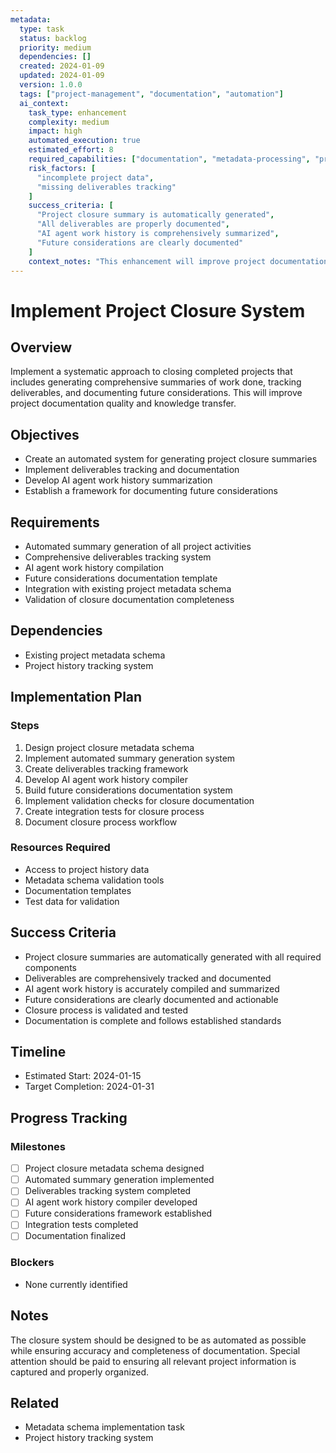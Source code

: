```yaml
---
metadata:
  type: task
  status: backlog
  priority: medium
  dependencies: []
  created: 2024-01-09
  updated: 2024-01-09
  version: 1.0.0
  tags: ["project-management", "documentation", "automation"]
  ai_context:
    task_type: enhancement
    complexity: medium
    impact: high
    automated_execution: true
    estimated_effort: 8
    required_capabilities: ["documentation", "metadata-processing", "project-analysis"]
    risk_factors: [
      "incomplete project data",
      "missing deliverables tracking"
    ]
    success_criteria: [
      "Project closure summary is automatically generated",
      "All deliverables are properly documented",
      "AI agent work history is comprehensively summarized",
      "Future considerations are clearly documented"
    ]
    context_notes: "This enhancement will improve project documentation and knowledge transfer by implementing a standardized project closure process"
---
```


# Implement Project Closure System

## Overview
Implement a systematic approach to closing completed projects that includes generating comprehensive summaries of work done, tracking deliverables, and documenting future considerations. This will improve project documentation quality and knowledge transfer.

## Objectives
- Create an automated system for generating project closure summaries
- Implement deliverables tracking and documentation
- Develop AI agent work history summarization
- Establish a framework for documenting future considerations

## Requirements
- Automated summary generation of all project activities
- Comprehensive deliverables tracking system
- AI agent work history compilation
- Future considerations documentation template
- Integration with existing project metadata schema
- Validation of closure documentation completeness

## Dependencies
- Existing project metadata schema
- Project history tracking system

## Implementation Plan

### Steps
1. Design project closure metadata schema
2. Implement automated summary generation system
3. Create deliverables tracking framework
4. Develop AI agent work history compiler
5. Build future considerations documentation system
6. Implement validation checks for closure documentation
7. Create integration tests for closure process
8. Document closure process workflow

### Resources Required
- Access to project history data
- Metadata schema validation tools
- Documentation templates
- Test data for validation

## Success Criteria
- Project closure summaries are automatically generated with all required components
- Deliverables are comprehensively tracked and documented
- AI agent work history is accurately compiled and summarized
- Future considerations are clearly documented and actionable
- Closure process is validated and tested
- Documentation is complete and follows established standards

## Timeline
- Estimated Start: 2024-01-15
- Target Completion: 2024-01-31

## Progress Tracking

### Milestones
- [ ] Project closure metadata schema designed
- [ ] Automated summary generation implemented
- [ ] Deliverables tracking system completed
- [ ] AI agent work history compiler developed
- [ ] Future considerations framework established
- [ ] Integration tests completed
- [ ] Documentation finalized

### Blockers
- None currently identified

## Notes
The closure system should be designed to be as automated as possible while ensuring accuracy and completeness of documentation. Special attention should be paid to ensuring all relevant project information is captured and properly organized.

## Related
- Metadata schema implementation task
- Project history tracking system
